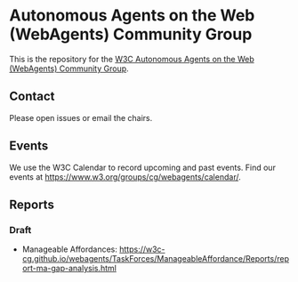 # Autonomous Agents on the Web (WebAgents) Community Group

This is the repository for the [W3C Autonomous Agents on the Web (WebAgents) Community 
Group](https://www.w3.org/community/webagents/).

## Contact

Please open issues or email the chairs.

## Events

We use the W3C Calendar to record upcoming and past events.
Find our events at <https://www.w3.org/groups/cg/webagents/calendar/>.

## Reports

### Draft

- Manageable Affordances: https://w3c-cg.github.io/webagents/TaskForces/ManageableAffordance/Reports/report-ma-gap-analysis.html
